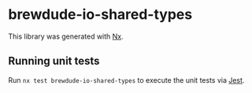 # brewdude-io-shared-types

This library was generated with [Nx](https://nx.dev).

## Running unit tests

Run `nx test brewdude-io-shared-types` to execute the unit tests via [Jest](https://jestjs.io).
